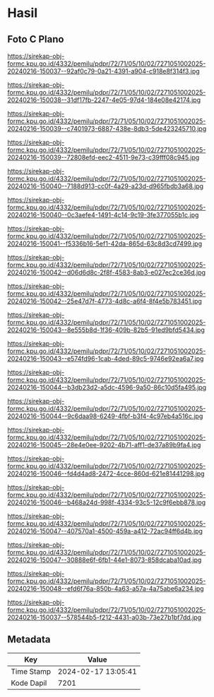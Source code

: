 # Hasil

## Foto C Plano

https://sirekap-obj-formc.kpu.go.id/4332/pemilu/pdpr/72/71/05/10/02/7271051002025-20240216-150037--92af0c79-0a21-4391-a904-c918e8f314f3.jpg

https://sirekap-obj-formc.kpu.go.id/4332/pemilu/pdpr/72/71/05/10/02/7271051002025-20240216-150038--31df17fb-2247-4e05-97d4-184e08e42174.jpg

https://sirekap-obj-formc.kpu.go.id/4332/pemilu/pdpr/72/71/05/10/02/7271051002025-20240216-150039--c7401973-6887-438e-8db3-5de423245710.jpg

https://sirekap-obj-formc.kpu.go.id/4332/pemilu/pdpr/72/71/05/10/02/7271051002025-20240216-150039--72808efd-eec2-4511-9e73-c39fff08c945.jpg

https://sirekap-obj-formc.kpu.go.id/4332/pemilu/pdpr/72/71/05/10/02/7271051002025-20240216-150040--7188d913-cc0f-4a29-a23d-d965fbdb3a68.jpg

https://sirekap-obj-formc.kpu.go.id/4332/pemilu/pdpr/72/71/05/10/02/7271051002025-20240216-150040--0c3aefe4-1491-4c14-9c19-3fe377055b1c.jpg

https://sirekap-obj-formc.kpu.go.id/4332/pemilu/pdpr/72/71/05/10/02/7271051002025-20240216-150041--f5336b16-5ef1-42da-865d-63c8d3cd7499.jpg

https://sirekap-obj-formc.kpu.go.id/4332/pemilu/pdpr/72/71/05/10/02/7271051002025-20240216-150042--d06d6d8c-2f8f-4583-8ab3-e027ec2ce36d.jpg

https://sirekap-obj-formc.kpu.go.id/4332/pemilu/pdpr/72/71/05/10/02/7271051002025-20240216-150042--25e47d7f-4773-4d8c-a6f4-8f4e5b783451.jpg

https://sirekap-obj-formc.kpu.go.id/4332/pemilu/pdpr/72/71/05/10/02/7271051002025-20240216-150043--8e555b8d-1f36-409b-82b5-91ed9bfd5434.jpg

https://sirekap-obj-formc.kpu.go.id/4332/pemilu/pdpr/72/71/05/10/02/7271051002025-20240216-150043--e574fd96-1cab-4ded-89c5-9746e92ea6a7.jpg

https://sirekap-obj-formc.kpu.go.id/4332/pemilu/pdpr/72/71/05/10/02/7271051002025-20240216-150044--b3db23d2-a5dc-4596-9a50-86c10d5fa495.jpg

https://sirekap-obj-formc.kpu.go.id/4332/pemilu/pdpr/72/71/05/10/02/7271051002025-20240216-150044--9c6daa98-6249-4fbf-b3f4-4c97eb4a516c.jpg

https://sirekap-obj-formc.kpu.go.id/4332/pemilu/pdpr/72/71/05/10/02/7271051002025-20240216-150045--28e4e0ee-9202-4b71-aff1-de37a89b9fa4.jpg

https://sirekap-obj-formc.kpu.go.id/4332/pemilu/pdpr/72/71/05/10/02/7271051002025-20240216-150046--fd4d4ad8-2472-4cce-860d-621e81441298.jpg

https://sirekap-obj-formc.kpu.go.id/4332/pemilu/pdpr/72/71/05/10/02/7271051002025-20240216-150046--b468a24d-998f-4334-93c5-12c9f6ebb878.jpg

https://sirekap-obj-formc.kpu.go.id/4332/pemilu/pdpr/72/71/05/10/02/7271051002025-20240216-150047--407570a1-4500-459a-a412-72ac94ff6d4b.jpg

https://sirekap-obj-formc.kpu.go.id/4332/pemilu/pdpr/72/71/05/10/02/7271051002025-20240216-150047--30888e6f-6fb1-44e1-8073-858dcaba10ad.jpg

https://sirekap-obj-formc.kpu.go.id/4332/pemilu/pdpr/72/71/05/10/02/7271051002025-20240216-150048--efd6f76a-850b-4a63-a57a-4a75abe6a234.jpg

https://sirekap-obj-formc.kpu.go.id/4332/pemilu/pdpr/72/71/05/10/02/7271051002025-20240216-150037--578544b5-f212-4431-a03b-73e27b1bf7dd.jpg


## Metadata

| Key        | Value               |
| ---------- | ------------------- |
| Time Stamp | 2024-02-17 13:05:41 |
| Kode Dapil | 7201                |



